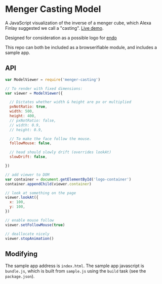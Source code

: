 # Menger Casting Model

A JavaScript visualization of the inverse of a menger cube, which Alexa Finlay suggested we call a "casting". [Live demo](http://danfinlay.github.io/menger-casting).

Designed for consideration as a possible logo for [endo](https://github.com/endojs)

This repo can both be included as a browserifiable module, and includes a sample app.

## API
```javascript
var ModelViewer = require('menger-casting')

// To render with fixed dimensions:
var viewer = ModelViewer({

  // Dictates whether width & height are px or multiplied
  pxNotRatio: true,
  width: 500,
  height: 400,
  // pxNotRatio: false,
  // width: 0.9,
  // height: 0.9,

  // To make the face follow the mouse.
  followMouse: false,

  // head should slowly drift (overrides lookAt)
  slowDrift: false,

})

// add viewer to DOM
var container = document.getElementById('logo-container')
container.appendChild(viewer.container)

// look at something on the page
viewer.lookAt({
  x: 100,
  y: 100,
})

// enable mouse follow
viewer.setFollowMouse(true)

// deallocate nicely
viewer.stopAnimation()
```

## Modifying

The sample app address is `index.html`.
The sample app javascript is `bundle.js`, which is built from `sample.js` using the `build` task (see the `package.json`).

